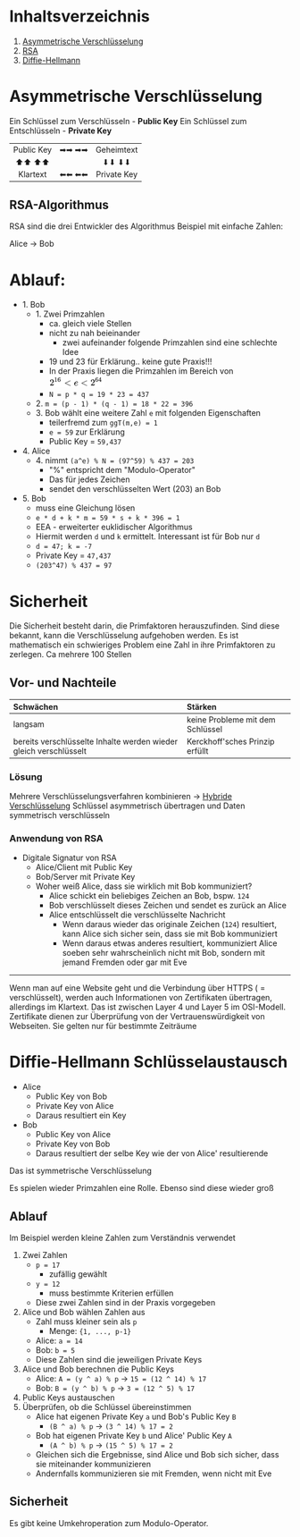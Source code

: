 Inhaltsverzeichnis
====

1. [Asymmetrische Verschlüsselung](#asymmetrische-verschlüsselung)
2. [RSA](#rsa-algorithmus)
3. [Diffie-Hellmann]()


Asymmetrische Verschlüsselung
====

Ein Schlüssel zum Verschlüsseln - **Public Key**
Ein Schlüssel zum Entschlüsseln - **Private Key**

<table>
<tbody>
<tr>
<td style="text-align: center;">Public Key</td>
<td style="text-align: center;">➡➡ ➡➡</td>
<td style="text-align: center;">Geheimtext</td>
</tr>
<tr>
<td style="text-align: center;">⬆⬆ ⬆⬆</td>
<td style="text-align: center;"></td>
<td style="text-align: center;">⬇⬇ ⬇⬇</td>
</tr>
<tr>
<td style="text-align: center;">Klartext</td>
<td style="text-align: center;">⬅⬅ ⬅⬅</td>
<td style="text-align: center;">Private Key</td>
</tr>
</tbody>
</table>


RSA-Algorithmus
----

RSA sind die drei Entwickler des Algorithmus
Beispiel mit einfache Zahlen:

Alice -> Bob


Ablauf:
====

<ul>
    <li>1. Bob
        <ul>
            <li>1. Zwei Primzahlen
                <ul>
                    <li>ca. gleich viele Stellen</li>
                    <li>nicht zu nah beieinander
                        <ul>
                            <li>zwei aufeinander folgende Primzahlen sind eine schlechte Idee</li>
                        </ul>
                    </li>
                    <li>19 und 23 für Erklärung.. keine gute Praxis!!!</li>
                    <li>In der Praxis liegen die Primzahlen im Bereich von <img src="./images/RSA_Prinzahlen000.png" alt="RSA_Prinzahlen000.png"></li>
                    <li><code>N = p * q = 19 * 23 = 437</code></li>
                </ul>
            </li>
            <li>2. <code>m = (p - 1) * (q - 1) = 18 * 22 = 396</code></li>
            <li>3. Bob wählt eine weitere Zahl <code>e</code> mit folgenden Eigenschaften
                <ul>
                    <li>teilerfremd zum <code>ggT(m,e) = 1</code></li>
                    <li><code>e = 59</code> zur Erklärung</li>
                    <li>Public Key = <code>59,437</code></li>
                </ul>
            </li>
        </ul>
    </li>
    <li>4. Alice
        <ul>
            <li>4. nimmt <code>(a^e) % N = (97^59) % 437 = 203</code>
                <ul>
                    <li>&quot;%&quot; entspricht dem &quot;Modulo-Operator&quot;</li>
                    <li>Das für jedes Zeichen</li>
                    <li>sendet den verschlüsselten Wert (203) an Bob</li>
                </ul>
            </li>
        </ul>
    </li>
    <li>5. Bob
        <ul>
            <li>muss eine Gleichung lösen</li>
            <li><code>e * d + k * m = 59 * s + k * 396 = 1</code></li>
            <li>EEA - erweiterter euklidischer Algorithmus</li>
            <li>Hiermit werden <code>d</code> und <code>k</code> ermittelt. Interessant ist für Bob nur <code>d</code></li>
            <li><code>d = 47; k = -7</code></li>
            <li>Private Key = <code>47,437</code></li>
            <li><code>(203^47) % 437 = 97</code></li>
        </ul>
    </li>
</ul>


Sicherheit
====

Die Sicherheit besteht darin, die Primfaktoren herauszufinden.
Sind diese bekannt, kann die Verschlüsselung aufgehoben werden.
Es ist mathematisch ein schwieriges Problem eine Zahl in ihre Primfaktoren zu zerlegen.
Ca mehrere 100 Stellen


Vor- und Nachteile
----

| Schwächen | Stärken |
|:--------- |:------- |
| langsam | keine Probleme mit dem Schlüssel |
| bereits verschlüsselte Inhalte werden wieder gleich verschlüsselt | Kerckhoff\'sches Prinzip erfüllt |


### Lösung

Mehrere Verschlüsselungsverfahren kombinieren -> [Hybride Verschlüsselung](./Kryptographie_Hybrid.md)
Schlüssel asymmetrisch übertragen und Daten symmetrisch verschlüsseln


### Anwendung von RSA

- Digitale Signatur von RSA
    - Alice/Client mit Public Key
	- Bob/Server mit Private Key
	- Woher weiß Alice, dass sie wirklich mit Bob kommuniziert?
		- Alice schickt ein beliebiges Zeichen an Bob, bspw. ``124``
		- Bob verschlüsselt dieses Zeichen und sendet es zurück an Alice
		- Alice entschlüsselt die verschlüsselte Nachricht
			- Wenn daraus wieder das originale Zeichen (``124``) resultiert, kann Alice sich sicher sein, dass sie mit Bob kommuniziert
			- Wenn daraus etwas anderes resultiert, kommuniziert Alice soeben sehr wahrscheinlich nicht mit Bob, sondern mit jemand Fremden oder gar mit Eve

----

Wenn man auf eine Website geht und die Verbindung über HTTPS ( = verschlüsselt), werden auch Informationen von Zertifikaten übertragen, allerdings im Klartext. Das ist zwischen Layer 4 und Layer 5 im OSI-Modell.
Zertifikate dienen zur Überprüfung von der Vertrauenswürdigkeit von Webseiten. Sie gelten nur für bestimmte Zeiträume


Diffie-Hellmann Schlüsselaustausch
====

- Alice
	- Public Key von Bob
	- Private Key von Alice
	- Daraus resultiert ein Key
- Bob
	- Public Key von Alice
	- Private Key von Bob
	- Daraus resultiert der selbe Key wie der von Alice' resultierende

Das ist symmetrische Verschlüsselung

Es spielen wieder Primzahlen eine Rolle.
Ebenso sind diese wieder groß


Ablauf
----

Im Beispiel werden kleine Zahlen zum Verständnis verwendet

1. Zwei Zahlen
	- ``p = 17``
		- zufällig gewählt
	- ``y = 12``
		- muss bestimmte Kriterien erfüllen
	- Diese zwei Zahlen sind in der Praxis vorgegeben
2. Alice und Bob wählen Zahlen aus
	- Zahl muss kleiner sein als ``p``
		- Menge: ``{1, ..., p-1}``
	- Alice: ``a = 14``
	- Bob: ``b = 5``
	- Diese Zahlen sind die jeweiligen Private Keys
3. Alice und Bob berechnen die Public Keys
	- Alice: ``A = (y ^ a) % p`` -> ``15 = (12 ^ 14) % 17``
	- Bob: ``B = (y ^ b) % p`` -> ``3 = (12 ^ 5) % 17``
4. Public Keys austauschen
5. Überprüfen, ob die Schlüssel übereinstimmen
	- Alice hat eigenen Private Key ``a`` und Bob's Public Key ``B``
		- ``(B ^ a) % p`` -> ``(3 ^ 14) % 17 = 2``
	- Bob hat eigenen Private Key ``b`` und Alice' Public Key ``A``
		- ``(A ^ b) % p`` -> ``(15 ^ 5) % 17 = 2``
	- Gleichen sich die Ergebnisse, sind Alice und Bob sich sicher, dass sie miteinander kommunizieren
	- Andernfalls kommunizieren sie mit Fremden, wenn nicht mit Eve


Sicherheit
----

Es gibt keine Umkehroperation zum Modulo-Operator.
